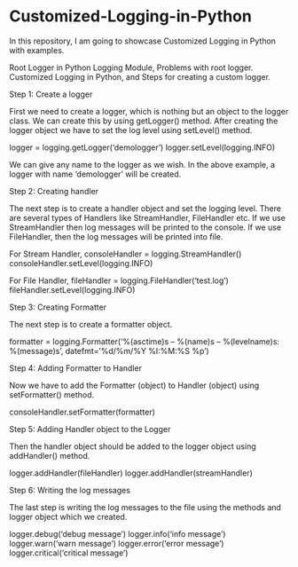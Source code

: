 # Customized-Logging-in-Python

In this repository, I am going to showcase Customized Logging in Python with examples.

Root Logger in Python Logging Module, Problems with root logger. Customized Logging in Python, and Steps for creating a custom logger.

Step 1: Create a logger

First we need to create a logger, which is nothing but an object to the logger class. We can create this by using getLogger() method. After creating the logger object we have to set the log level using setLevel() method.

logger = logging.getLogger(‘demologger’)
logger.setLevel(logging.INFO)

We can give any name to the logger as we wish. In the above example, a logger with name ‘demologger’ will be created.

Step 2: Creating handler

The next step is to create a handler object and set the logging level. There are several types of Handlers like StreamHandler, FileHandler etc. If we use StreamHandler then log messages will be printed to the console. If we use FileHandler, then the log messages will be printed into file.

For Stream Handler,
consoleHandler = logging.StreamHandler()
consoleHandler.setLevel(logging.INFO)

For File Handler,
fileHandler = logging.FileHandler(‘test.log’)
fileHandler.setLevel(logging.INFO)

Step 3: Creating Formatter

The next step is to create a formatter object.

formatter = logging.Formatter(‘%(asctime)s – %(name)s – %(levelname)s:
%(message)s’, datefmt=’%d/%m/%Y %I:%M:%S %p’)

Step 4: Adding Formatter to Handler

Now we have to add the Formatter (object) to Handler (object) using setFormatter() method.

consoleHandler.setFormatter(formatter)

Step 5: Adding Handler object to the Logger

Then the handler object should be added to the logger object using addHandler() method.

logger.addHandler(fileHandler)
logger.addHandler(streamHandler)

Step 6: Writing the log messages

The last step is writing the log messages to the file using the methods and logger object which we created.

logger.debug(‘debug message’)
logger.info(‘info message’)
logger.warn(‘warn message’)
logger.error(‘error message’)
logger.critical(‘critical message’)
